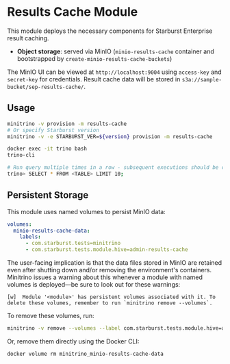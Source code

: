 # Results Cache Module

This module deploys the necessary components for Starburst Enterprise result
caching.

- **Object storage**: served via MinIO (`minio-results-cache` container and
  bootstrapped by `create-minio-results-cache-buckets`)

The MinIO UI can be viewed at `http://localhost:9004` using `access-key` and
`secret-key` for credentials. Result cache data will be stored in
`s3a://sample-bucket/sep-results-cache/`.

## Usage

```sh
minitrino -v provision -m results-cache
# Or specify Starburst version
minitrino -v -e STARBURST_VER=${version} provision -m results-cache

docker exec -it trino bash 
trino-cli

# Run query multiple times in a row - subsequent executions should be cached
trino> SELECT * FROM <TABLE> LIMIT 10;
```

## Persistent Storage

This module uses named volumes to persist MinIO data:

```yaml
volumes:
  minio-results-cache-data:
    labels:
      - com.starburst.tests=minitrino
      - com.starburst.tests.module.hive=admin-results-cache
```

The user-facing implication is that the data files stored in MinIO are retained
even after shutting down and/or removing the environment's containers. Minitrino
issues a warning about this whenever a module with named volumes is deployed––be
sure to look out for these warnings:

```log
[w]  Module '<module>' has persistent volumes associated with it. To delete these volumes, remember to run `minitrino remove --volumes`.
```

To remove these volumes, run:

```sh
minitrino -v remove --volumes --label com.starburst.tests.module.hive=admin-results-cache
```

Or, remove them directly using the Docker CLI:

```sh
docker volume rm minitrino_minio-results-cache-data
```
